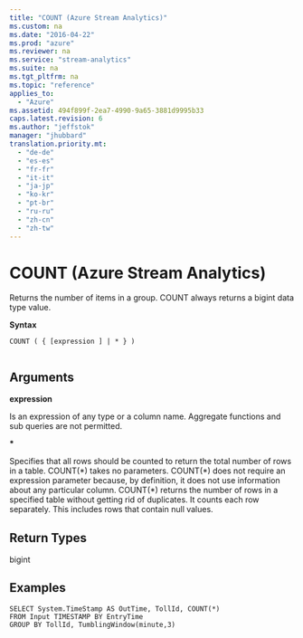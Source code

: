 ```yaml
---
title: "COUNT (Azure Stream Analytics)"
ms.custom: na
ms.date: "2016-04-22"
ms.prod: "azure"
ms.reviewer: na
ms.service: "stream-analytics"
ms.suite: na
ms.tgt_pltfrm: na
ms.topic: "reference"
applies_to: 
  - "Azure"
ms.assetid: 494f899f-2ea7-4990-9a65-3881d9995b33
caps.latest.revision: 6
ms.author: "jeffstok"
manager: "jhubbard"
translation.priority.mt: 
  - "de-de"
  - "es-es"
  - "fr-fr"
  - "it-it"
  - "ja-jp"
  - "ko-kr"
  - "pt-br"
  - "ru-ru"
  - "zh-cn"
  - "zh-tw"
---
```

# COUNT (Azure Stream Analytics)
  Returns the number of items in a group. COUNT always returns a bigint data type value.  
  
 **Syntax**  
  
```  
COUNT ( { [expression ] | * } )  
  
```  
  
## Arguments  
 **expression**  
  
 Is an expression of any type or a column name. Aggregate functions and sub queries are not permitted.  
  
 **\***  
  
 Specifies that all rows should be counted to return the total number of rows in a table. COUNT(*) takes no parameters. COUNT(\*) does not require an expression parameter because, by definition, it does not use information about any particular column. COUNT(\*) returns the number of rows in a specified table without getting rid of duplicates. It counts each row separately. This includes rows that contain null values.  
  
## Return Types  
 bigint  
  
## Examples  
  
```  
SELECT System.TimeStamp AS OutTime, TollId, COUNT(*)   
FROM Input TIMESTAMP BY EntryTime  
GROUP BY TollId, TumblingWindow(minute,3)  
  
```  
  
  
